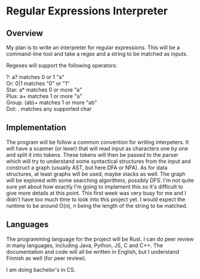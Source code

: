 # Regular Expressions Interpreter

## Overview

My plan is to write an interpreter for regular expressions. This will be a command-line tool and take a regex and
 a string to be matched as inputs.

Regexes will support the following operators:

?:       a?      matches 0 or 1 "a"  
Or:      0|1     matches "0" or "1"  
Star:    a*      matches 0 or more "a"  
Plus:    a+      matches 1 or more "a"  
Group:   (ab)+   matches 1 or more "ab"  
Dot:     .       matches any supported char


## Implementation

The program will be follow a common convention for writing interpeters. It will have a scanner (or lexer) that will read input
as characters one by one and split it into tokens. These tokens will then be passed to the parser which will try to understand some
syntactical structures from the input and construct a graph (usually AST, but here DFA or NFA). As for data structures, 
at least graphs will be used, maybe stacks as well. The graph will be explored with some searching algorithms, possibly DFS.
I'm not quite sure yet about how exactly I'm going to implement this so it's difficult to give more details at this point. This first
week was very busy for me and I didn't have too much time to look into this project yet.
I would expect the runtime to be around O(n), n being the length of the string to be matched.

## Languages

The programming language for the project will be Rust. I can do peer review in many languages, including Java, Python, JS, C and C++.
The documentation and code will all be written in English, but I understand Finnish as well (for peer review).


I am doing bachelor's in CS.
